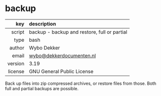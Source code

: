 # backup
|     key | description
|     ---:|:---
|  script | backup - backup and restore, full or partial
|    type | bash
|  author | Wybo Dekker
|   email | wybo@dekkerdocumenten.nl
| version | 3.19
| license | GNU General Public License

Back up files into zip compressed archives, or restore files from those.
Both full and partial backups are possible.
